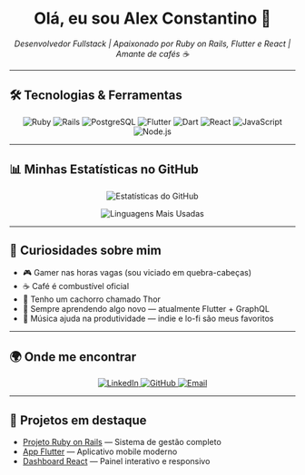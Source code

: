 <h1 align="center">Olá, eu sou Alex Constantino 👋</h1>
<p align="center">
  <em>Desenvolvedor Fullstack | Apaixonado por Ruby on Rails, Flutter e React | Amante de cafés ☕</em>
</p>

---

## 🛠 Tecnologias & Ferramentas

<p align="center">
  <img alt="Ruby" src="https://img.shields.io/badge/Ruby-red?logo=ruby&logoColor=white" />
  <img alt="Rails" src="https://img.shields.io/badge/Rails-CC0000?logo=ruby-on-rails&logoColor=white" />
  <img alt="PostgreSQL" src="https://img.shields.io/badge/PostgreSQL-336791?logo=postgresql&logoColor=white" />
  <img alt="Flutter" src="https://img.shields.io/badge/Flutter-02569B?logo=flutter&logoColor=white" />
  <img alt="Dart" src="https://img.shields.io/badge/Dart-0175C2?logo=dart&logoColor=white" />
  <img alt="React" src="https://img.shields.io/badge/React-20232a?logo=react&logoColor=61DAFB" />
  <img alt="JavaScript" src="https://img.shields.io/badge/JavaScript-F7DF1E?logo=javascript&logoColor=black" />
  <img alt="Node.js" src="https://img.shields.io/badge/Node.js-43853D?logo=node.js&logoColor=white" />
</p>

---

## 📊 Minhas Estatísticas no GitHub
<p align="center">
  <img alt="Estatísticas do GitHub" src="https://github-readme-stats.vercel.app/api?username=seu-usuario&show_icons=true&theme=tokyonight" />
</p>
<p align="center">
  <img alt="Linguagens Mais Usadas" src="https://github-readme-stats.vercel.app/api/top-langs/?username=seu-usuario&layout=compact&theme=tokyonight" />
</p>

---

## 🌟 Curiosidades sobre mim
- 🎮 Gamer nas horas vagas (sou viciado em quebra-cabeças)
- ☕ Café é combustível oficial
- 🐶 Tenho um cachorro chamado Thor
- 🌱 Sempre aprendendo algo novo — atualmente Flutter + GraphQL
- 🎵 Música ajuda na produtividade — indie e lo-fi são meus favoritos

---

## 🌍 Onde me encontrar
<p align="center">
  <a href="https://www.linkedin.com/in/seu-usuario" target="_blank">
    <img alt="LinkedIn" src="https://img.shields.io/badge/LinkedIn-0A66C2?logo=linkedin&logoColor=white" />
  </a>
  <a href="https://github.com/seu-usuario" target="_blank">
    <img alt="GitHub" src="https://img.shields.io/badge/GitHub-100000?logo=github&logoColor=white" />
  </a>
  <a href="mailto:seu-email@gmail.com" target="_blank">
    <img alt="Email" src="https://img.shields.io/badge/Email-D14836?logo=gmail&logoColor=white" />
  </a>
</p>

---

## 🔗 Projetos em destaque
- [Projeto Ruby on Rails](https://github.com/seu-usuario/projeto-rails) — Sistema de gestão completo
- [App Flutter](https://github.com/seu-usuario/app-flutter) — Aplicativo mobile moderno
- [Dashboard React](https://github.com/seu-usuario/dashboard-react) — Painel interativo e responsivo
